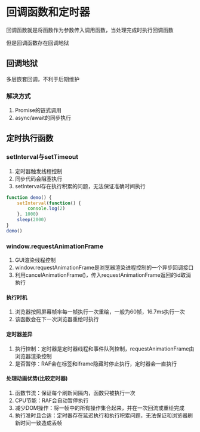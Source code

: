 # 回调函数和定时器

回调函数就是将函数作为参数传入调用函数，当处理完成时执行回调函数

但是回调函数存在回调地狱

## 回调地狱

多层嵌套回调，不利于后期维护

### 解决方式

1. Promise的链式调用
2. async/await的同步执行

## 定时执行函数

### setInterval与setTimeout

1. 定时器触发线程控制
2. 同步代码会阻塞执行
3. setInterval存在执行积累的问题，无法保证准确时间执行

```js
function demo() {
    setInterval(function() {
        console.log(2)
    }, 1000)
    sleep(2000)
}
demo()
```

### window.requestAnimationFrame

1. GUI渲染线程控制
2. window.requestAnimationFrame是浏览器渲染进程控制的一个异步回调接口
3. 利用cancelAnimationFrame()，传入requestAnimationFrame返回的id取消执行

#### 执行时机

1. 浏览器按照屏幕帧率每一帧执行一次重绘，一般为60帧，16.7ms执行一次
2. 该函数会在下一次浏览器重绘时执行

#### 定时器差异

1. 执行控制：定时器是定时器线程和事件队列控制，requestAnimationFrame由浏览器渲染控制
2. 是否暂停：RAF会在标签和iframe隐藏时停止执行，定时器会一直执行

#### 处理动画优势(比较定时器)

1. 函数节流：保证每个刷新间隔内，函数只被执行一次
2. CPU节能：RAF会自动暂停执行
3. 减少DOM操作：将一帧中的所有操作集合起来，并在一次回流或重绘完成
4. 执行准时且合适：定时器存在延迟执行和执行积累问题，无法保证和浏览器刷新时间一致造成丢帧
